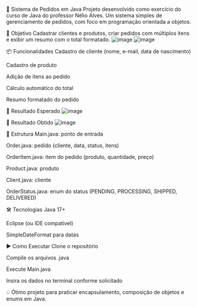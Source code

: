🛒 Sistema de Pedidos em Java
Projeto desenvolvido como exercício do curso de Java do professor Nélio Alves. Um sistema simples de gerenciamento de pedidos, com foco em programação orientada a objetos.

🎯 Objetivo
Cadastrar clientes e produtos, criar pedidos com múltiplos itens e exibir um resumo com o total formatado.
![image](https://github.com/user-attachments/assets/013ff145-c4a3-40c5-bc08-4ab51ce97da7)
![image](https://github.com/user-attachments/assets/1beaddb7-e1d7-4d3d-8f34-03378169555d)

📦 Funcionalidades
Cadastro de cliente (nome, e-mail, data de nascimento)

Cadastro de produto

Adição de itens ao pedido

Cálculo automático do total

Resumo formatado do pedido

🎯 Resultado Esperado
![image](https://github.com/user-attachments/assets/50ca7a5f-c0ea-4e4e-bfc8-753b15112795)

🎯 Resultado Obtido
![image](https://github.com/user-attachments/assets/44f9bd81-2de2-4830-b4e5-7fc856de2667)

🧱 Estrutura
Main.java: ponto de entrada

Order.java: pedido (cliente, data, status, itens)

OrderItem.java: item do pedido (produto, quantidade, preço)

Product.java: produto

Client.java: cliente

OrderStatus.java: enum do status (PENDING, PROCESSING, SHIPPED, DELIVERED)

🛠️ Tecnologias
Java 17+

Eclipse (ou IDE compatível)

SimpleDateFormat para datas

▶️ Como Executar
Clone o repositório

Compile os arquivos .java

Execute Main.java

Insira os dados no terminal conforme solicitado

💡 Ótimo projeto para praticar encapsulamento, composição de objetos e enums em Java.
